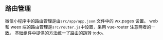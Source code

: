 ## 路由管理

微信小程序中的路由管理是由`src/app/app.json` 文件中的 wx.pages 设置。
web 和 weex 端的路由管理是`src/router.js`中设置，采用 vue-router 注意两者的一致。
基础组件中提供的方法统一了路由的跳转 todo。
